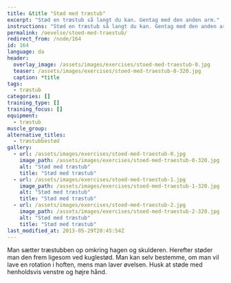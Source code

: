 ```yaml
---
title: &title "Stød med træstub"
excerpt: "Stød en træstub så langt du kan. Gentag med den anden arm."
instructions: "Stød en træstub så langt du kan. Gentag med den anden arm."
permalink: /oevelse/stoed-med-traestub/
redirect_from: /node/164
id: 164
language: da
header:
  overlay_image: /assets/images/exercises/stoed-med-traestub-0.jpg
  teaser: /assets/images/exercises/stoed-med-traestub-0-320.jpg
  caption: *title
tags:
  - træstub
categories: []
training_type: [] 
training_focus: []
equipment:
  - træstub
muscle_group:
alternative_titles:
  - træstubbestød
gallery:
  - url: /assets/images/exercises/stoed-med-traestub-0.jpg
    image_path: /assets/images/exercises/stoed-med-traestub-0-320.jpg
    alt: "Stød med træstub"
    title: "Stød med træstub"
  - url: /assets/images/exercises/stoed-med-traestub-1.jpg
    image_path: /assets/images/exercises/stoed-med-traestub-1-320.jpg
    alt: "Stød med træstub"
    title: "Stød med træstub"
  - url: /assets/images/exercises/stoed-med-traestub-2.jpg
    image_path: /assets/images/exercises/stoed-med-traestub-2-320.jpg
    alt: "Stød med træstub"
    title: "Stød med træstub"
last_modified_at: 2013-05-29T20:45:54Z
---
```


Man sætter træstubben op omkring hagen og skulderen. Herefter støder man den frem ligesom ved kuglestød. Man kan selv bestemme, om man vil lave en rotation i hoften, mens man laver øvelsen. Husk at støde med henholdsvis venstre og højre hånd.
